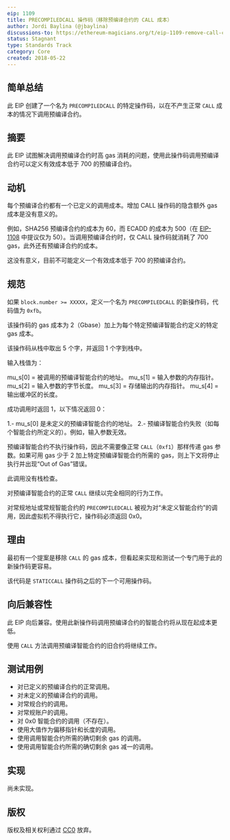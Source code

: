 ```yaml
---
eip: 1109
title: PRECOMPILEDCALL 操作码（移除预编译合约的 CALL 成本）
author: Jordi Baylina (@jbaylina)
discussions-to: https://ethereum-magicians.org/t/eip-1109-remove-call-costs-for-precompiled-contracts/447
status: Stagnant
type: Standards Track
category: Core
created: 2018-05-22
---
```


## 简单总结

此 EIP 创建了一个名为 `PRECOMPILEDCALL` 的特定操作码，以在不产生正常 `CALL` 成本的情况下调用预编译合约。

## 摘要

此 EIP 试图解决调用预编译合约时高 gas 消耗的问题，使用此操作码调用预编译合约可以定义有效成本低于 700 的预编译合约。

## 动机

每个预编译合约都有一个已定义的调用成本。增加 CALL 操作码的隐含额外 gas 成本是没有意义的。

例如，SHA256 预编译合约的成本为 60，而 ECADD 的成本为 500（在 [EIP-1108](./eip-1108.md) 中提议仅为 50）。当调用预编译合约时，仅 CALL 操作码就消耗了 700 gas，此外还有预编译合约的成本。

这没有意义，目前不可能定义一个有效成本低于 700 的预编译合约。

## 规范

如果 `block.number >= XXXXX`，定义一个名为 `PRECOMPILEDCALL` 的新操作码，代码值为 `0xfb`。

该操作码的 gas 成本为 2（Gbase）加上为每个特定预编译智能合约定义的特定 gas 成本。

该操作码从栈中取出 5 个字，并返回 1 个字到栈中。

输入栈值为：

mu_s[0] = 被调用的预编译智能合约的地址。
mu_s[1] = 输入参数的内存指针。
mu_s[2] = 输入参数的字节长度。
mu_s[3] = 存储输出的内存指针。
mu_s[4] = 输出缓冲区的长度。

成功调用时返回 1，以下情况返回 0：

1.- mu_s[0] 是未定义的预编译智能合约的地址。
2.- 预编译智能合约失败（如每个智能合约所定义的）。例如，输入参数无效。

预编译智能合约不执行操作码，因此不需要像正常 `CALL`（`0xf1`）那样传递 gas 参数。如果可用 gas 少于 2 加上特定预编译智能合约所需的 gas，则上下文将停止执行并出现“Out of Gas”错误。

此调用没有栈检查。

对预编译智能合约的正常 `CALL` 继续以完全相同的行为工作。

对常规地址或常规智能合约的 `PRECOMPILEDCALL` 被视为对“未定义智能合约”的调用，因此虚拟机不得执行它，操作码必须返回 0x0。

## 理由

最初有一个提案是移除 `CALL` 的 gas 成本，但看起来实现和测试一个专门用于此的新操作码更容易。

该代码是 `STATICCALL` 操作码之后的下一个可用操作码。

## 向后兼容性

此 EIP 向后兼容。使用此新操作码调用预编译合约的智能合约将从现在起成本更低。

使用 `CALL` 方法调用预编译智能合约的旧合约将继续工作。

## 测试用例

- 对已定义的预编译合约的正常调用。
- 对未定义的预编译合约的调用。
- 对常规合约的调用。
- 对常规账户的调用。
- 对 0x0 智能合约的调用（不存在）。
- 使用大值作为偏移指针和长度的调用。
- 使用调用智能合约所需的确切剩余 gas 的调用。
- 使用调用智能合约所需的确切剩余 gas 减一的调用。

## 实现

尚未实现。

## 版权
版权及相关权利通过 [CC0](../LICENSE.md) 放弃。